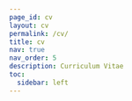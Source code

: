 ```yaml
---
page_id: cv
layout: cv
permalink: /cv/
title: cv
nav: true
nav_order: 5
description: Curriculum Vitae
toc:
  sidebar: left
---
```

